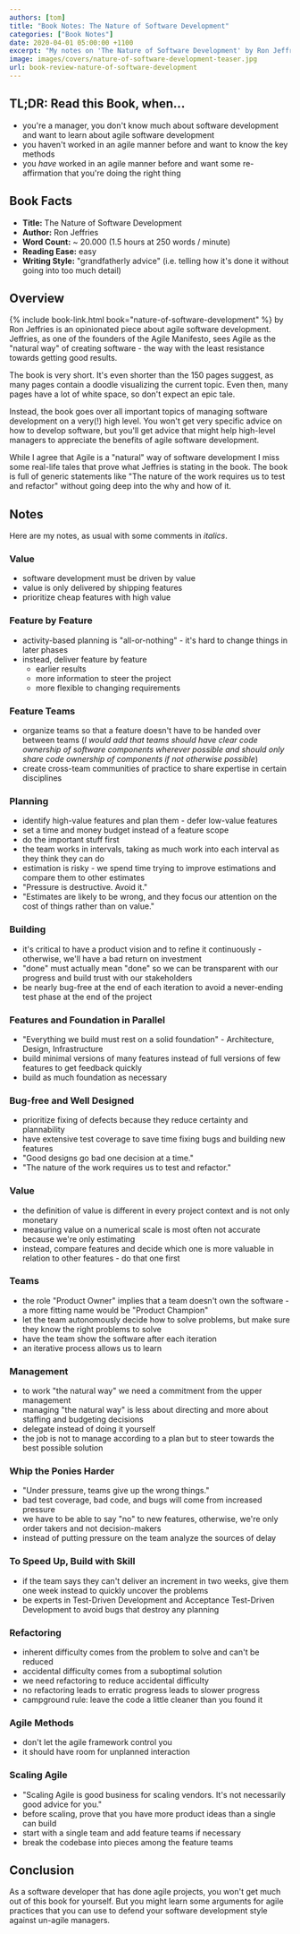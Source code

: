 ```yaml
---
authors: [tom]
title: "Book Notes: The Nature of Software Development"
categories: ["Book Notes"]
date: 2020-04-01 05:00:00 +1100
excerpt: "My notes on 'The Nature of Software Development' by Ron Jeffries - a book about the 'natural way' of building software."
image: images/covers/nature-of-software-development-teaser.jpg
url: book-review-nature-of-software-development
---
```


## TL;DR: Read this Book, when...

* you're a manager, you don't know much about software development and want to learn about agile software development
* you haven't worked in an agile manner before and want to know the key methods
* you *have* worked in an agile manner before and want some re-affirmation that you're doing the right thing

## Book Facts

* **Title:** The Nature of Software Development
* **Author:** Ron Jeffries
* **Word Count:** ~ 20.000 (1.5 hours at 250 words / minute)
* **Reading Ease:** easy
* **Writing Style:** "grandfatherly advice" (i.e. telling how it's done it without going into too much detail)  

## Overview

{% include book-link.html book="nature-of-software-development" %} by Ron Jeffries is an opinionated piece about agile software development. Jeffries, as one of the founders of the Agile Manifesto, sees Agile as the "natural way" of creating software - the way with the least resistance towards getting good results.

The book is very short. It's even shorter than the 150 pages suggest, as many pages contain a doodle visualizing the current topic. Even then, many pages have a lot of white space, so don't expect an epic tale.

Instead, the book goes over all important topics of managing software development on a very(!) high level. You won't get very specific advice on how to develop software, but you'll get advice that might help high-level managers to appreciate the benefits of agile software development.

While I agree that Agile is a "natural" way of software development I miss some real-life tales that prove what Jeffries is stating in the book. The book is full of generic statements like "The nature of the work requires us to test and refactor" without going deep into the why and how of it. 

## Notes

Here are my notes, as usual with some comments in *italics*.

### Value
* software development must be driven by value
* value is only delivered by shipping features
* prioritize cheap features with high value

### Feature by Feature
* activity-based planning is "all-or-nothing" - it's hard to change things in later phases
* instead, deliver feature by feature
  * earlier results
  * more information to steer the project
  * more flexible to changing requirements
  
### Feature Teams
* organize teams so that a feature doesn't have to be handed over between teams (*I would add that teams should have clear code ownership of software components wherever possible and should only share code ownership of components if not otherwise possible*)
* create cross-team communities of practice to share expertise in certain disciplines

### Planning
* identify high-value features and plan them - defer low-value features
* set a time and money budget instead of a feature scope
* do the important stuff first
* the team works in intervals, taking as much work into each interval as they think they can do
* estimation is risky - we spend time trying to improve estimations and compare them to other estimates
* "Pressure is destructive. Avoid it."
* "Estimates are likely to be wrong, and they focus our attention on the cost of things rather than on value."

### Building
* it's critical to have a product vision and to refine it continuously - otherwise, we'll have a bad return on investment
* "done" must actually mean "done" so we can be transparent with our progress and build trust with our stakeholders
* be nearly bug-free at the end of each iteration to avoid a never-ending test phase at the end of the project

### Features and Foundation in Parallel
* "Everything we build must rest on a solid foundation" - Architecture, Design, Infrastructure
* build minimal versions of many features instead of full versions of few features to get feedback quickly
* build as much foundation as necessary  

### Bug-free and Well Designed
* prioritize fixing of defects because they reduce certainty and plannability
* have extensive test coverage to save time fixing bugs and building new features
* "Good designs go bad one decision at a time."
* "The nature of the work requires us to test and refactor."

### Value
* the definition of value is different in every project context and is not only monetary
* measuring value on a numerical scale is most often not accurate because we're only estimating
* instead, compare features and decide which one is more valuable in relation to other features - do that one first

### Teams
* the role "Product Owner" implies that a team doesn't own the software - a more fitting name would be "Product Champion"  
* let the team autonomously decide how to solve problems, but make sure they know the right problems to solve
* have the team show the software after each iteration
* an iterative process allows us to learn

### Management
* to work "the natural way" we need a commitment from the upper management
* managing "the natural way" is less about directing and more about staffing and budgeting decisions
* delegate instead of doing it yourself
* the job is not to manage according to a plan but to steer towards the best possible solution

### Whip the Ponies Harder
* "Under pressure, teams give up the wrong things."
* bad test coverage, bad code, and bugs will come from increased pressure
* we have to be able to say "no" to new features, otherwise, we're only order takers and not decision-makers
* instead of putting pressure on the team analyze the sources of delay

### To Speed Up, Build with Skill
* if the team says they can't deliver an increment in two weeks, give them one week instead to quickly uncover the problems
* be experts in Test-Driven Development and Acceptance Test-Driven Development to avoid bugs that destroy any planning

### Refactoring
* inherent difficulty comes from the problem to solve and can't be reduced
* accidental difficulty comes from a suboptimal solution
* we need refactoring to reduce accidental difficulty
* no refactoring leads to erratic progress leads to slower progress
* campground rule: leave the code a little cleaner than you found it

### Agile Methods
* don't let the agile framework control you 
* it should have room for unplanned interaction

### Scaling Agile
* "Scaling Agile is good business for scaling vendors. It's not necessarily good advice for you."
* before scaling, prove that you have more product ideas than a single can build
* start with a single team and add feature teams if necessary
* break the codebase into pieces among the feature teams

## Conclusion

As a software developer that has done agile projects, you won't get much out of this book for yourself. But you might learn some arguments for agile practices that you can use to defend your software development style against un-agile managers.  
